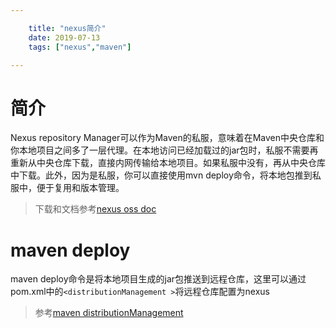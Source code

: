 ```yaml
---

    title: "nexus简介"
    date: 2019-07-13
    tags: ["nexus","maven"]

---
```

# 简介
Nexus repository Manager可以作为Maven的私服，意味着在Maven中央仓库和你本地项目之间多了一层代理。在本地访问已经加载过的jar包时，私服不需要再重新从中央仓库下载，直接内网传输给本地项目。如果私服中没有，再从中央仓库中下载。此外，因为是私服，你可以直接使用mvn deploy命令，将本地包推到私服中，便于复用和版本管理。  

> 下载和文档参考[nexus oss doc](https://help.sonatype.com/repomanager3)

# maven deploy
maven deploy命令是将本地项目生成的jar包推送到远程仓库，这里可以通过pom.xml中的`<distributionManagement >`将远程仓库配置为nexus  
> 参考[maven distributionManagement](https://maven.apache.org/pom.html#Distribution_Management)